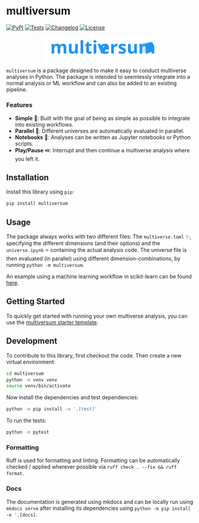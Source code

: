 # multiversum

[![PyPI](https://img.shields.io/pypi/v/multiversum.svg)](https://pypi.org/project/multiversum/)
[![Tests](https://github.com/jansim/multiversum/actions/workflows/test.yml/badge.svg)](https://github.com/jansim/multiversum/actions/workflows/test.yml)
[![Changelog](https://img.shields.io/github/v/release/jansim/multiversum?include_prereleases&label=changelog)](https://github.com/jansim/multiversum/releases)
[![License](https://img.shields.io/badge/license-Apache%202.0-blue.svg)](https://github.com/jansim/multiversum/blob/main/LICENSE)

<p align="center">
  <img alt="multiversum logo" src="https://raw.githubusercontent.com/jansim/multiversum/main/docs/assets/logo.svg" width="60%" align="center">
</p>

`multiversum` is a package designed to make it easy to conduct multiverse analyses in Python. The package is intended to seemlessly integrate into a normal analysis or ML workflow and can also be added to an existing pipeline.

### Features

- **Simple** 🧩: Built with the goal of being as simple as possible to integrate into existing workflows.
- **Parallel** 👯: Different universes are automatically evaluated in parallel.
- **Notebooks** 📓: Analyses can be written as Jupyter notebooks or Python scripts.
- **Play/Pause** ⏯️: Interrupt and then continue a multiverse analysis where you left it.

## Installation

Install this library using `pip`:
```bash
pip install multiversum
```

## Usage

The package always works with two different files: The `multiverse.toml` ✨️, specifying the different dimensions (and their options) and the `universe.ipynb` ⭐️ containing the actual analysis code. The universe file is then evaluated (in parallel) using different dimension-combinations, by running `python -m multiversum`.

An example using a machine learning workflow in scikit-learn can be found [here](./examples/scikit-learn--simple/).

## Getting Started

To quickly get started with running your own multiverse analysis, you can use the [multiversum starter template](https://github.com/jansim/multiversum-template).

## Development

To contribute to this library, first checkout the code. Then create a new virtual environment:

```bash
cd multiversum
python -m venv venv
source venv/bin/activate
```
Now install the dependencies and test dependencies:

```bash
python -m pip install -e '.[test]'
```

To run the tests:

```bash
python -m pytest
```

### Formatting

Ruff is used for formatting and linting. Formatting can be automatically checked / applied wherever possible via `ruff check . --fix && ruff format`.

### Docs

The documentation is generated using mkdocs and can be locally run using `mkdocs serve` after installing its dependencies using `python -m pip install -e '.[docs]`.
